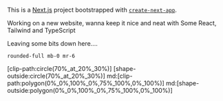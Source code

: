 This is a [Next.js](https://nextjs.org/) project bootstrapped with [`create-next-app`](https://github.com/vercel/next.js/tree/canary/packages/create-next-app).

Working on a new website, wanna keep it nice and neat with Some React, Tailwind and TypeScript



Leaving some bits down here....

    rounded-full mb-0 mr-6
[clip-path:circle(70%_at_20%_30%)]
    [shape-outside:circle(70%_at_20%_30%)]
    md:[clip-path:polygon(0%_0%,100%_0%,75%_100%,0%_100%)]
    md:[shape-outside:polygon(0%_0%,100%_0%,75%_100%,0%_100%)]
